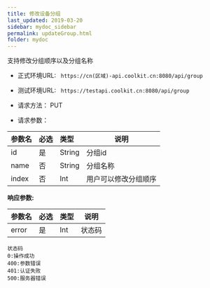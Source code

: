```yaml
---
title: 修改设备分组
last_updated: 2019-03-20
sidebar: mydoc_sidebar
permalink: updateGroup.html
folder: mydoc
---
```


支持修改分组顺序以及分组名称
- 正式环境URL: ``` https://cn(区域)-api.coolkit.cn:8080/api/group``` 

- 测试环境URL: ``` https://testapi.coolkit.cn:8080/api/group``` 

- 请求方法： PUT

- 请求参数：

|参数名|必选|类型|说明|
|:----    |:---|:----- |-----   |
|id |是  |String | 分组id |
|name |否  |String | 分组名称 |
|index |否  |Int | 用户可以修改分组顺序 |

**响应参数:**

|参数名|必选|类型|说明|
|:----    |:---|:----- |-----   |
|error |是  |Int | 状态码  |

```
状态码
0:操作成功
400:参数错误
401:认证失败
500:服务器错误
```

